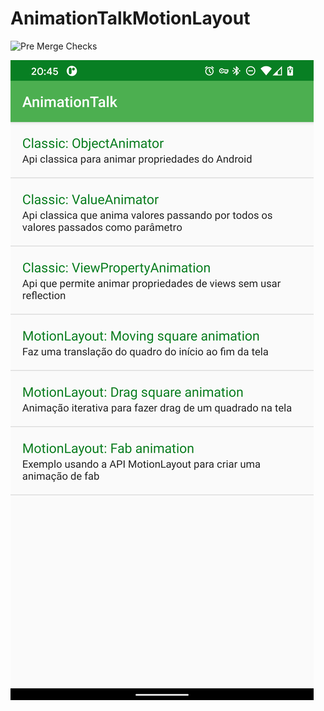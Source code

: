 # AnimationTalkMotionLayout

![Pre Merge Checks](https://github.com/wesjon/AnimationTalkMotionLayout/workflows/Android%20CI/badge.svg?event=push)


![Screenshot](images/screenshot_1.png?)
